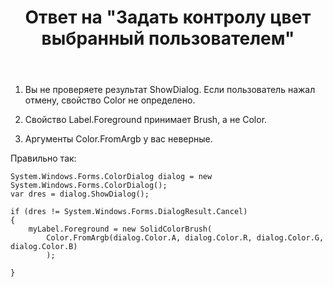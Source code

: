 ﻿---
title: "Ответ на \"Задать контролу цвет выбранный пользователем\""
se.owner.user_id: 240512
se.owner.display_name: "MSDN.WhiteKnight"
se.owner.link: "https://ru.stackoverflow.com/users/240512/msdn-whiteknight"
se.answer_id: 883346
se.question_id: 883265
se.post_type: answer
se.score: 2
se.is_accepted: True
---
<ol>
<li><p>Вы не проверяете результат ShowDialog. Если пользователь нажал отмену, свойство Color не определено.</p></li>
<li><p>Свойство Label.Foreground принимает Brush, а не Color.</p></li>
<li><p>Аргументы Color.FromArgb у вас неверные.</p></li>
</ol>

<p>Правильно так:</p>

<pre><code>System.Windows.Forms.ColorDialog dialog = new System.Windows.Forms.ColorDialog();
var dres = dialog.ShowDialog();

if (dres != System.Windows.Forms.DialogResult.Cancel)
{
    myLabel.Foreground = new SolidColorBrush(
        Color.FromArgb(dialog.Color.A, dialog.Color.R, dialog.Color.G, dialog.Color.B)
        );

}
</code></pre>
